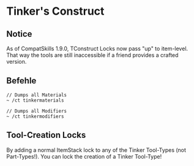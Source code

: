 # Tinker's Construct

## Notice

As of CompatSkills 1.9.0, TConstruct Locks now pass "up" to item-level. That way the tools are still inaccessible if a friend provides a crafted version.

## Befehle

    // Dumps all Materials
    ~ /ct tinkermaterials
    
    // Dumps all Modifiers
    ~ /ct tinkermodifiers
    

## Tool-Creation Locks

By adding a normal ItemStack lock to any of the Tinker Tool-Types (not Part-Types!). You can lock the creation of a Tinker Tool-Type!